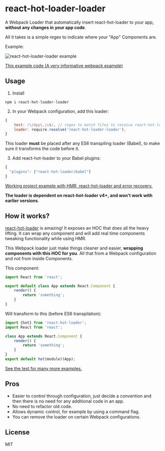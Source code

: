 # react-hot-loader-loader

A Webpack Loader that automatically insert react-hot-loader to your app, **without any changes in your app code**.

All it takes is a simple regex to indicate where your "App" Components are.

Example:

![react-hot-loader-loader example](https://i.imgur.com/PQDkTdW.gif)

[This example code (A very informative webpack example)](https://github.com/NoamELB/react-hot-loader-loader/tree/master/examples/webpack)

## Usage

1.  Install

```
npm i react-hot-loader-loader
```

2.  In your Webpack configuration, add this loader:

```js
{
    test: /\/App\.js$/, // regex to match files to receive react-hot-loader functionality
    loader: require.resolve('react-hot-loader-loader'),
}
```

This loader **must** be placed after any ES6 transpiling loader (Babel), to make sure it transforms the code before it.

3.  Add react-hot-loader to your Babel plugins:

```js
{
  "plugins": ["react-hot-loader/babel"]
}
```

[Working project example with HMR, react-hot-loader and error recovery.](https://github.com/NoamELB/react-hot-loader-loader/tree/master/examples/webpack)

**The loader is dependent on react-hot-loader v4+, and won't work with earlier versions**.

## How it works?

[react-hot-loader](https://github.com/gaearon/react-hot-loader) is amazing! It exposes an HOC that does all the heavy lifting. It can wrap any component and will add real time components tweaking functionality while using HMR.

This Webpack loader just make things cleaner and easier, **wrapping components with this HOC for you**. All that from a Webpack configuration and not from inside Components.

This component:

```js
import React from 'react';

export default class App extends React.Component {
    render() {
        return 'something';
    }
}
```

Will transform to this (before ES6 transpilation):

```js
import {hot} from 'react-hot-loader';
import React from 'react';

class App extends React.Component {
    render() {
        return 'something';
    }
}
export default hot(module)(App);
```

[See the test for many more examples.](https://github.com/NoamELB/react-hot-loader-loader/blob/master/test/exampleFiles.js)

## Pros

*   Easier to control through configuration, just decide a convention and then there is no need for any additional code in an app.
*   No need to refactor old code.
*   Allows dynamic control, for example by using a command flag.
*   You can remove the loader on certain Webpack configurations.

## License

MIT
